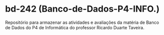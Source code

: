 # bd-242 (Banco-de-Dados-P4-INFO.)
Repositório para armazenar as atividades e avaliações da matéria de Banco de Dados do P4 de Informática do professor Ricardo Duarte Taveira.
